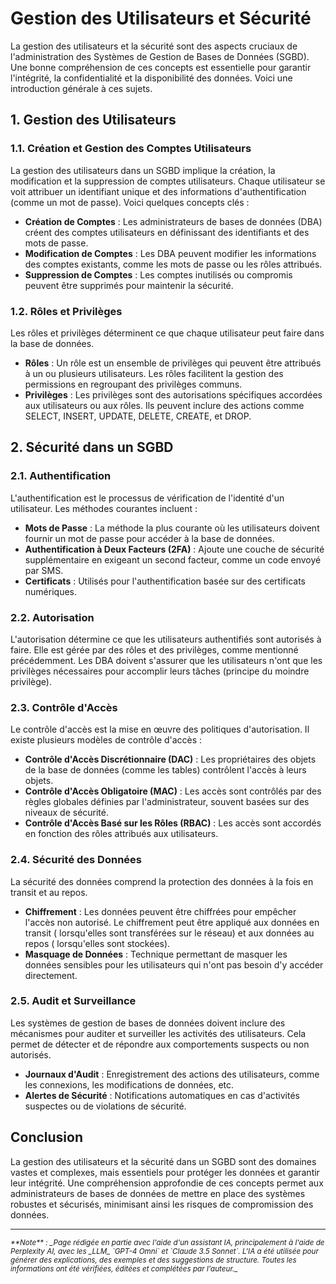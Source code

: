 # Gestion des Utilisateurs et Sécurité

La gestion des utilisateurs et la sécurité sont des aspects cruciaux de
l'administration des Systèmes de Gestion de Bases de Données (SGBD). Une bonne
compréhension de ces concepts est essentielle pour garantir l'intégrité, la
confidentialité et la disponibilité des données. Voici une introduction générale
à ces sujets.

## 1. Gestion des Utilisateurs

### 1.1. Création et Gestion des Comptes Utilisateurs

La gestion des utilisateurs dans un SGBD implique la création, la modification
et la suppression de comptes utilisateurs. Chaque utilisateur se voit attribuer
un identifiant unique et des informations d'authentification (comme un mot de
passe). Voici quelques concepts clés :

- **Création de Comptes** : Les administrateurs de bases de données (DBA) créent
  des comptes utilisateurs en définissant des identifiants et des mots de passe.
- **Modification de Comptes** : Les DBA peuvent modifier les informations des
  comptes existants, comme les mots de passe ou les rôles attribués.
- **Suppression de Comptes** : Les comptes inutilisés ou compromis peuvent être
  supprimés pour maintenir la sécurité.

### 1.2. Rôles et Privilèges

Les rôles et privilèges déterminent ce que chaque utilisateur peut faire dans la
base de données.

- **Rôles** : Un rôle est un ensemble de privilèges qui peuvent être attribués à
  un ou plusieurs utilisateurs. Les rôles facilitent la gestion des permissions
  en regroupant des privilèges communs.
- **Privilèges** : Les privilèges sont des autorisations spécifiques accordées
  aux utilisateurs ou aux rôles. Ils peuvent inclure des actions comme SELECT,
  INSERT, UPDATE, DELETE, CREATE, et DROP.

## 2. Sécurité dans un SGBD

### 2.1. Authentification

L'authentification est le processus de vérification de l'identité d'un
utilisateur. Les méthodes courantes incluent :

- **Mots de Passe** : La méthode la plus courante où les utilisateurs doivent
  fournir un mot de passe pour accéder à la base de données.
- **Authentification à Deux Facteurs (2FA)** : Ajoute une couche de sécurité
  supplémentaire en exigeant un second facteur, comme un code envoyé par SMS.
- **Certificats** : Utilisés pour l'authentification basée sur des certificats
  numériques.

### 2.2. Autorisation

L'autorisation détermine ce que les utilisateurs authentifiés sont autorisés à
faire. Elle est gérée par des rôles et des privilèges, comme mentionné
précédemment. Les DBA doivent s'assurer que les utilisateurs n'ont que les
privilèges nécessaires pour accomplir leurs tâches (principe du moindre
privilège).

### 2.3. Contrôle d'Accès

Le contrôle d'accès est la mise en œuvre des politiques d'autorisation. Il
existe plusieurs modèles de contrôle d'accès :

- **Contrôle d'Accès Discrétionnaire (DAC)** : Les propriétaires des objets de
  la base de données (comme les tables) contrôlent l'accès à leurs objets.
- **Contrôle d'Accès Obligatoire (MAC)** : Les accès sont contrôlés par des
  règles globales définies par l'administrateur, souvent basées sur des niveaux
  de sécurité.
- **Contrôle d'Accès Basé sur les Rôles (RBAC)** : Les accès sont accordés en
  fonction des rôles attribués aux utilisateurs.

### 2.4. Sécurité des Données

La sécurité des données comprend la protection des données à la fois en transit
et au repos.

- **Chiffrement** : Les données peuvent être chiffrées pour empêcher l'accès non
  autorisé. Le chiffrement peut être appliqué aux données en transit (
  lorsqu'elles sont transférées sur le réseau) et aux données au repos (
  lorsqu'elles sont stockées).
- **Masquage de Données** : Technique permettant de masquer les données
  sensibles pour les utilisateurs qui n'ont pas besoin d'y accéder directement.

### 2.5. Audit et Surveillance

Les systèmes de gestion de bases de données doivent inclure des mécanismes pour
auditer et surveiller les activités des utilisateurs. Cela permet de détecter et
de répondre aux comportements suspects ou non autorisés.

- **Journaux d'Audit** : Enregistrement des actions des utilisateurs, comme les
  connexions, les modifications de données, etc.
- **Alertes de Sécurité** : Notifications automatiques en cas d'activités
  suspectes ou de violations de sécurité.

## Conclusion

La gestion des utilisateurs et la sécurité dans un SGBD sont des domaines vastes
et complexes, mais essentiels pour protéger les données et garantir leur
intégrité. Une compréhension approfondie de ces concepts permet aux
administrateurs de bases de données de mettre en place des systèmes robustes et
sécurisés, minimisant ainsi les risques de compromission des données.


-------
<small>
   <cite>
      **Note** : _Page rédigée en partie avec l'aide d'un assistant IA, principalement
      à l'aide de Perplexity AI, avec les _LLM_ `GPT-4 Omni` et `Claude 3.5 Sonnet`. L'IA
      a été utilisée pour générer des explications, des exemples et des suggestions de
      structure. Toutes les informations ont été vérifiées, éditées et complétées par
      l'auteur._
   </cite>
</small>
